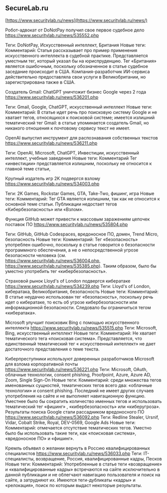 ## SecureLab.ru
[https://www.securitylab.ru/news](https://www.securitylab.ru/news/)

Робот-адвокат от DoNotPay получил свое первое судебное дело
https://www.securitylab.ru/news/535552.php

Теги: DoNotPay, Искусственный интеллект, Британия
Новые теги:
Комментарий: Статья рассказывает про пример применения искусственного интеллекта в судебной практике. Представляется уместным тег, который указал бы на юриспруденцию. Тег «Британия» является ошибочным, поскольку обозначенное в статье судебное заседание происходит в США. Компания-разработчик ИИ-сервиса действительно предоставляла свои услуги в Великобритании, но зарегистрирована также в США.

Создатель Gmail: ChatGPT уничтожит бизнес Google через 2 года
https://www.securitylab.ru/news/536201.php

Теги: Gmail, Google, ChatGPT, искусственный интеллект
Новые теги:
Комментарий: В статье идет речь про поисковую систему Google и не хватает тегов, относящихся к поисковой системе; имеется излишний тематический тег Gmail: в статье упоминается создатель Gmail, но никакого отношения к почтовому сервису текст не имеет.

OpenAI выпустил инструмент для распознавания собственных текстов
https://www.securitylab.ru/news/536211.php

Теги: OpenAI, Microsoft, ChatGPT, Инвестиции, искусственный интеллект, учебные заведения
Новые теги:
Комментарий Тег «инвестиции» представляется излишним, поскольку не относится к главной теме статьи, 

Крупный издатель игр 2K подвергся взлому
https://www.securitylab.ru/news/534003.php

Теги: 2K Games, Rockstar Games, GTA, Take-Two, фишинг, игра
Новые теги:
Комментарий: Тег GTA является излишним, так как не относится к основной теме статьи. Публикации недостает тегов «Кибербезопасность» или «Взлом».

Функция GitHub может привести к массовым заражениям цепочек поставок ПО
https://www.securitylab.ru/news/535804.php

Теги: GitHub, GitHub Codespaces, вредоносное ПО, домен, Trend Micro, безопасность
Новые теги:
Комментарий: Тег «безопасность» употреблен ошибочно, поскольку в статье говорится о безопасности программного обеспечения, а не о непосредственной угрозе безопасности человека (см. https://www.securitylab.ru/news/536004.php, https://www.securitylab.ru/news/535385.php). Таким образом, было бы уместно употребить тег «кибербезопасность».

Страховой рынок Lloyd's of London подвергся кибератаке
https://www.securitylab.ru/news/534239.php
Теги: Lloyd's of London, кибератака, Великобритания, безопасность
Новые теги:
Комментарий: В статье неудачно использован тег «безопасность», поскольку речь идет о кибератаке, то есть об угрозе кибербезопасности или информационной безопасности. Следовало бы ограничиться тегом «кибератака».

Microsoft улучшит поисковик Bing с помощью искусственного интеллекта
https://www.securitylab.ru/news/535515.php
Теги: Microsoft, Bing, искусственный интеллект
Новые теги:
Комментарий: Не хватает тематического тега «поисковая система». Представляется, что единственный тематический тег « искусственный интеллект» не дает достаточного представления о теме текста.

Киберпреступники используют доверенных разработчиков Microsoft для взлома корпоративной почты
https://www.securitylab.ru/news/536221.php
Теги: Microsoft, OAuth, облачные технологии, consent phishing, Proofpoint, Azure, Azure AD, Zoom, Single Sign-On
Новые теги:
Комментарий: среди множества тегов именованных сущностей, тематических тегов всего два: «облачные технологии» и consent phishing. Последний не имеет других случаев употребления на сайте и не выполняет навигационную функцию. Уместнее было бы сократить количество именных тегов и использовать тематический тег «фишинг» , «кибербезопасность» или «киберугроза».
Результаты поиска Google стали рассадником вредоносного ПО
https://www.securitylab.ru/news/536092.php
Теги: Redline Stealer, Ursnif, Vidar, Cobalt Strike, Royal, DEV-0569, Google Ads
Новые теги:
Комментарий: отмечается отсутствие тематических тегов. Уместно было бы использовать такие теги, как «поисковая система», «вредоносное ПО» и «фишинг».

Кремль объявил о желании вернуть в Россию квалифицированных специалистов
https://www.securitylab.ru/news/536033.php
Теги: IT-специалисты, возвращение, Россия, квалифицированные кадры, Песков
Новые теги:
Комментарий: Употребленные в статье теги «возвращение» и «квалифицированные кадры» встречаются на сайте исключительно в данной публикации и не облегчают навигацию пользователя и поиск на сайте, а затрудняют их. Имеются теги-дубликаты «кадры» и «релокация», поиск по которым выдаст некоторые результаты.
